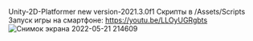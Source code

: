 Unity-2D-Platformer new version-2021.3.0f1
Скрипты в /Assets/Scripts
Запуск игры на смартфоне: https://youtu.be/LLOyUGRgbts
![Снимок экрана 2022-05-21 214609](https://user-images.githubusercontent.com/82733942/169665256-42d78888-54ec-4bb8-b35f-de88ff157aa6.png)
